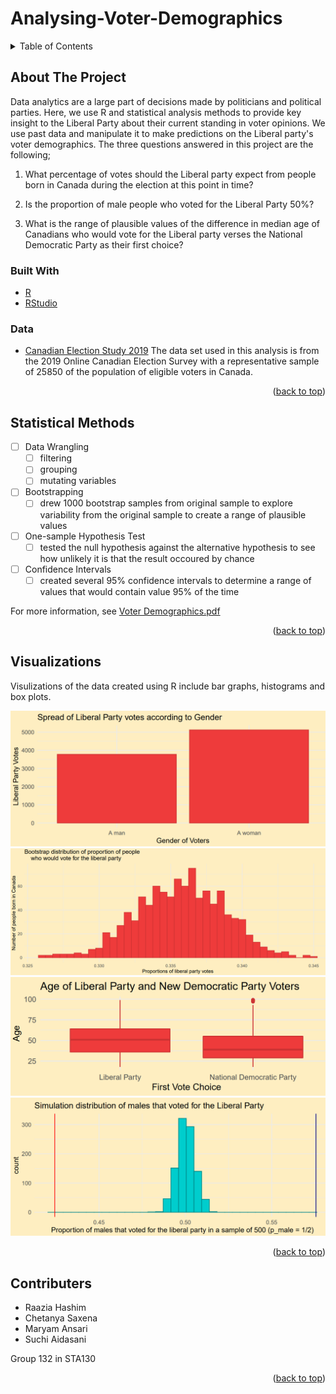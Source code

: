 # Analysing-Voter-Demographics

<div id="top"></div>


<!-- TABLE OF CONTENTS -->
<details>
  <summary>Table of Contents</summary>
  <ol>
    <li>
      <a href="#about-the-project">About The Project</a>
      <ul>
        <li><a href="#built-with">Built With</a></li>
        <li><a href="#data">Data</a></li>
      </ul>
    </li>
    <li><a href="#statistical-methods">Statistical Methods</a></li>
    <li><a href="#visualizations">Visualizations</a></li>
    <li><a href="#contributers">Contributers</a></li>
  </ol>
</details>


<!-- ABOUT THE PROJECT -->
## About The Project
Data analytics are a large part of decisions made by politicians and political parties. Here, we use R and statistical analysis methods to provide key insight to the Liberal Party about their current standing in voter opinions. We use past data and manipulate it to make predictions on the Liberal party's voter demographics. The three questions answered in this project are the following;

1. What percentage of votes should the Liberal party expect from people born in Canada during the election at this point in time?

2. Is the proportion of male people who voted for the Liberal Party 50%?

3. What is the range of plausible values of the difference in median age of Canadians who would vote for the Liberal party verses the National Democratic Party as their first choice?


### Built With

* [R](https://www.r-project.org/)
* [RStudio](https://www.rstudio.com/)

### Data
* [Canadian Election Study 2019](http://www.ces-eec.ca/)
The data set used in this analysis is from the 2019 Online Canadian Election Survey with a representative sample of 25850 of the population of eligible voters in Canada. 

<p align="right">(<a href="#top">back to top</a>)</p>


<!-- Statistical Techniques -->
## Statistical Methods

- [ ] Data Wrangling
    - [ ] filtering
    - [ ] grouping
    - [ ] mutating variables
- [ ] Bootstrapping
    - [ ] drew 1000 bootstrap samples from original sample to explore variability from the original sample to create a range of plausible values
- [ ] One-sample Hypothesis Test
    - [ ] tested the null hypothesis against the alternative hypothesis to see how unlikely it is that the result occoured by chance
- [ ] Confidence Intervals
    - [ ] created several 95% confidence intervals to determine a range of values that would contain value 95% of the time

For more information, see [Voter Demographics.pdf](https://github.com/hashimr1/Analysing-Voter-Demographics/blob/main/Voter%20Demographics.pdf)

<p align="right">(<a href="#top">back to top</a>)</p>

## Visualizations
Visulizations of the data created using R include bar graphs, histograms and box plots. 

![Plot](Images/barplot.PNG)
![Plot](Images/bootstraping.PNG)
![Plot](Images/boxplots.PNG)
![Plot](Images/simulation.PNG)

<p align="right">(<a href="#top">back to top</a>)</p>

<!-- CONTRIBUTERS -->
## Contributers

- Raazia Hashim
- Chetanya Saxena
- Maryam Ansari
- Suchi Aidasani

 Group 132 in STA130

<p align="right">(<a href="#top">back to top</a>)</p>
